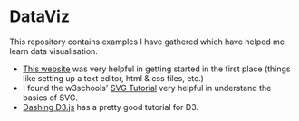 # DataViz
This repository contains examples I have gathered which have helped me learn data visualisation.

- [This website](http://www.jeromecukier.net/blog/2012/09/04/getting-to-hello-world-with-d3/) was very helpful in getting started in the first place (things like setting up a text editor, html & css files, etc.)
- I found the w3schools' [SVG Tutorial](http://www.w3schools.com/svg/) very helpful in understand the basics of SVG.
- [Dashing D3.js](https://www.dashingd3js.com/) has a pretty good tutorial for D3.
